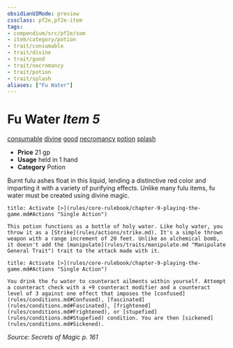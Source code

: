 ```yaml
---
obsidianUIMode: preview
cssclass: pf2e,pf2e-item
tags:
- compendium/src/pf2e/som
- item/category/potion
- trait/consumable
- trait/divine
- trait/good
- trait/necromancy
- trait/potion
- trait/splash
aliases: ["Fu Water"]
---
```

# Fu Water *Item 5*  
[consumable](rules/traits/consumable.md "Consumable Item Trait")  [divine](rules/traits/divine.md "Divine Tradition Trait")  [good](rules/traits/good.md "Good Alignment Trait")  [necromancy](rules/traits/necromancy.md "Necromancy School Trait")  [potion](rules/traits/potion.md "Potion Item Trait")  [splash](rules/traits/splash.md "Splash Weapon Trait")  

- **Price** 21 gp
- **Usage** held in 1 hand
- **Category** Potion

Burnt fulu ashes float in this liquid, lending a distinctive red color and imparting it with a variety of purifying effects. Unlike many fulu items, fu water must be created using divine magic.

```ad-embed-ability
title: Activate [>](rules/core-rulebook/chapter-9-playing-the-game.md#Actions "Single Action")

This potion functions as a bottle of holy water. Like holy water, you throw it as a [Strike](rules/actions/strike.md). It's a simple thrown weapon with a range increment of 20 feet. Unlike an alchemical bomb, it doesn't add the [manipulate](rules/traits/manipulate.md "Manipulate General Trait") trait to the attack made with it.
```

```ad-embed-ability
title: Activate [>](rules/core-rulebook/chapter-9-playing-the-game.md#Actions "Single Action")

You drink the fu water to counteract ailments within yourself. Attempt a counteract check with a +9 counteract modifier and a counteract level of 3 against one effect that imposes the [confused](rules/conditions.md#Confused), [fascinated](rules/conditions.md#Fascinated), [frightened](rules/conditions.md#Frightened), or [stupefied](rules/conditions.md#Stupefied) condition. You are then [sickened](rules/conditions.md#Sickened).
```

*Source: Secrets of Magic p. 161*